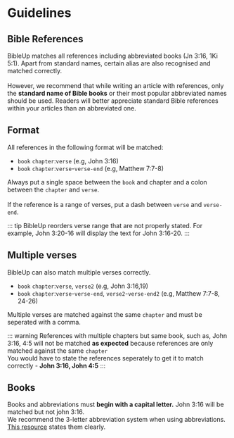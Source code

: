 # Guidelines
## Bible References
BibleUp matches all references including abbreviated books (Jn 3:16, 1Ki 5:1). Apart from standard names, certain alias are also recognised and matched correctly. <br><br>
However, we recommend that while writing an article with references, only the **standard name of Bible books** or their most popular abbreviated names should be used. Readers will better appreciate standard Bible references within your articles than an abbreviated one.

## Format
All references in the following format will be matched:
- `book` `chapter`:`verse` (e.g, John 3:16)
- `book` `chapter`:`verse`-`verse-end` (e.g, Matthew 7:7-8)

Always put a single space between the `book` and chapter and a colon between the `chapter` and `verse`. <br><br>
If the reference is a range of verses, put a dash between `verse` and `verse-end`.

::: tip
BibleUp reorders verse range that are not properly stated. For example, John 3:20-16 will display the text for John 3:16-20.
:::

## Multiple verses
BibleUp can also match multiple verses correctly.
- `book` `chapter`:`verse`, `verse2` (e.g, John 3:16,19)
- `book` `chapter`:`verse`-`verse-end`, `verse2`-`verse-end2` (e.g, Matthew 7:7-8, 24-26)

Multiple verses are matched against the same `chapter` and must be seperated with a comma.

::: warning
References with multiple chapters but same book, such as, John 3:16, 4:5 will not be matched **as expected** because references are only matched against the same `chapter`<br>
You would have to state the references seperately to get it to match correctly - **John 3:16, John 4:5**
:::


## Books
Books and abbreviations must **begin with a capital letter.** John 3:16 will be matched but not john 3:16.<br>
We recommend the 3-letter abbreviation system when using abbreviations. [This resource](https://biyn.org/misc/Resources/abbrevs.html) states them clearly.
